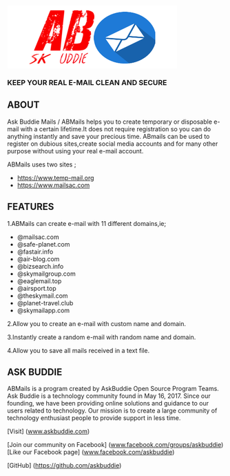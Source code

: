<img align="center" src="./assets/abmails.png" />

###  **KEEP YOUR REAL E-MAIL CLEAN AND SECURE**

ABOUT
-----
 Ask Buddie Mails / ABMails helps you to create temporary or
 disposable e-mail with a certain lifetime.It does not require 
 registration so you can do anything instantly and save your precious 
 time. ABmails can be used to register on dubious sites,create social 
 media accounts and for many other purpose without using your
 real e-mail account.

 ABMails uses two sites ;
 * https://www.temp-mail.org
 * https://www.mailsac.com
 
 FEATURES
 --------
 1.ABMails can create e-mail with 11 different domains,ie;

 * @mailsac.com
 * @safe-planet.com
 * @fastair.info
 * @air-blog.com
 * @bizsearch.info
 * @skymailgroup.com
 * @eaglemail.top
 * @airsport.top
 * @theskymail.com
 * @planet-travel.club
 * @skymailapp.com

 2.Allow you to create an e-mail with custom name and domain.

 3.Instantly create a random e-mail with random name and domain.

 4.Allow you to save all mails received in a text file.
 
 ASK BUDDIE
 ----------
  ABMails is a program created by AskBuddie Open Source Program Teams.
 Ask Buddie is a technology community found in May 16, 2017. Since our 
 founding, we have been providing online solutions and guidance to our 
 users related to technology. Our mission is to create a large community
 of technology enthusiast people to provide support in less time. 

 [Visit] (www.askbuddie.com)

 [Join our community on Facebook] (www.facebook.com/groups/askbuddie)
 [Like our Facebook page] (www.facebook.com/askbuddie)

 [GitHub] (https://github.com/askbuddie)
 
